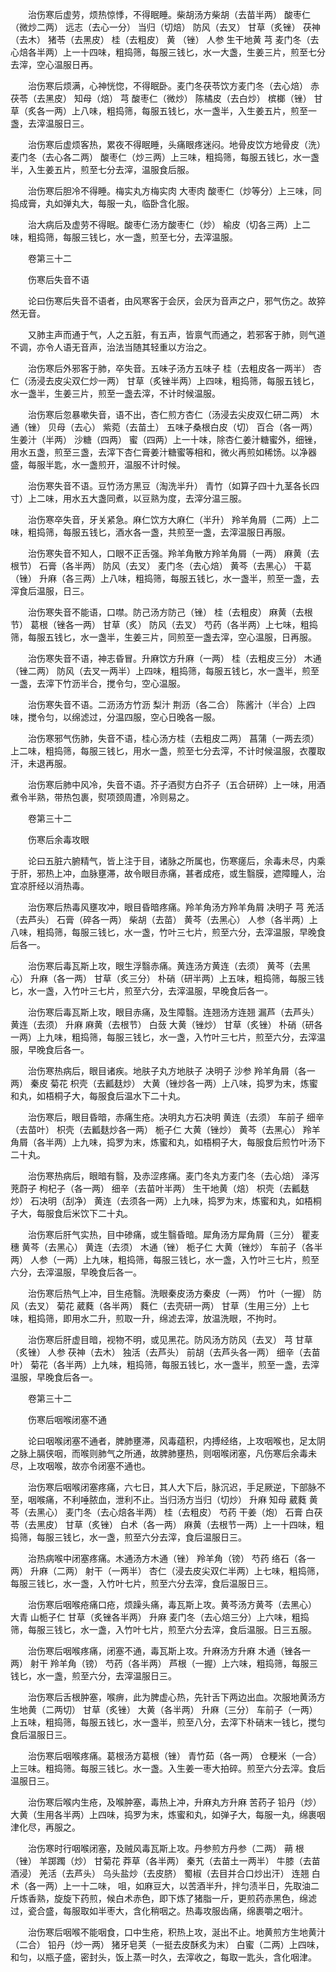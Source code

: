 <!-- { "loadSidebar": true } -->
　　治伤寒后虚劳，烦热惊悸，不得眠睡。柴胡汤方柴胡（去苗半两） 酸枣仁（微炒二两） 远志（去心一分） 当归（切焙） 防风（去叉） 甘草（炙锉） 茯神（去木） 猪苓（去黑皮） 桂（去粗皮） 黄 （锉） 人参 生干地黄 芎 麦门冬（去心焙各半两）上一十四味，粗捣筛，每服三钱匕，水一大盏，生姜三片，煎至七分去滓，空心温服日再。

　　治伤寒后烦满，心神恍惚，不得眠卧。麦门冬茯苓饮方麦门冬（去心焙） 赤茯苓（去黑皮） 知母（焙） 芎 酸枣仁（微炒） 陈橘皮（去白炒） 槟榔（锉） 甘草（炙各一两）上八味，粗捣筛，每服五钱匕，水一盏半，入生姜五片，煎至一盏，去滓温服日三。

　　治伤寒后虚烦客热，累夜不得眠睡，头痛眼疼迷闷。地骨皮饮方地骨皮（洗） 麦门冬（去心各二两） 酸枣仁（炒三两）上三味，粗捣筛，每服五钱匕，水一盏半，入生姜五片，煎至七分去滓，温服食后服。

　　治伤寒后胆冷不得睡。梅实丸方梅实肉 大枣肉 酸枣仁（炒等分）上三味，同捣成膏，丸如弹丸大，每服一丸，临卧含化服。

　　治大病后及虚劳不得眠。酸枣仁汤方酸枣仁（炒） 榆皮（切各三两）上二味，粗捣筛，每服三钱匕，水一盏，煎至七分，去滓温服。

　　卷第三十二

　　伤寒后失音不语

　　论曰伤寒后失音不语者，由风寒客于会厌，会厌为音声之户，邪气伤之。故猝然无音。

　　又肺主声而通于气，人之五脏，有五声，皆禀气而通之，若邪客于肺，则气道不调，亦令人语无音声，治法当随其轻重以方治之。

　　治伤寒后外邪客于肺，卒失音。五味子汤方五味子 桂（去粗皮各一两半） 杏仁（汤浸去皮尖双仁炒一两） 甘草（炙锉半两）上四味，粗捣筛，每服五钱匕，水一盏半，生姜三片，煎至一盏去滓，不计时候温服。

　　治伤寒后忽暴嗽失音，语不出，杏仁煎方杏仁（汤浸去尖皮双仁研二两） 木通（锉） 贝母（去心） 紫菀（去苗土） 五味子桑根白皮（切） 百合（各一两） 生姜汁（半两） 沙糖（四两） 蜜（四两）上一十味，除杏仁姜汁糖蜜外，细锉，用水五盏，煎至三盏，去滓下杏仁膏姜汁糖蜜等相和，微火再煎如稀饧。以净器盛，每服半匙，水一盏煎开，温服不计时候。

　　治伤寒失音不语。豆竹汤方黑豆（淘洗半升） 青竹（如算子四十九茎各长四寸）上二味，用水五大盏同煮，以豆熟为度，去滓分温三服。

　　治伤寒卒失音，牙关紧急。麻仁饮方大麻仁（半升） 羚羊角屑（二两）上二味，粗捣筛，每服五钱匕，酒水各一盏，共煎至一盏，去滓温服日再服。

　　治伤寒失音不知人，口眼不正舌强。羚羊角散方羚羊角屑（一两） 麻黄（去根节） 石膏（各半两） 防风（去叉） 麦门冬（去心焙） 黄芩（去黑心） 干葛（锉） 升麻（各三两）上八味，粗捣筛，每服五钱匕，水一盏半，煎至一盏，去滓食后温服，日三。

　　治伤寒失音不能语，口噤。防己汤方防己（锉） 桂（去粗皮） 麻黄（去根节） 葛根（锉各一两） 甘草（炙） 防风（去叉） 芍药（各半两）上七味，粗捣筛，每服五钱匕，水一盏半，生姜三片，同煎至一盏去滓，空心温服，日再服。

　　治伤寒失音不语，神志昏冒。升麻饮方升麻（一两） 桂（去粗皮三分） 木通（锉二两） 防风（去叉一两半）上四味，粗捣筛，每服五钱匕，水一盏半，煎至一盏，去滓下竹沥半合，搅令匀，空心温服。

　　治伤寒失音不语。二沥汤方竹沥 梨汁 荆沥（各二合） 陈酱汁（半合）上四味，搅令匀，以绵滤过，分温四服，空心日晚各一服。

　　治伤寒邪气伤肺，失音不语，桂心汤方桂（去粗皮二两） 菖蒲（一两去须）上二味，粗捣筛，每服三钱匕，用水一盏，煎至七分去滓，不计时候温服，衣覆取汗，未退再服。

　　治伤寒后肺中风冷，失音不语。芥子酒熨方白芥子（五合研碎）上一味，用酒煮令半熟，带热包裹，熨项颈周遭，冷则易之。

　　卷第三十二

　　伤寒后余毒攻眼

　　论曰五脏六腑精气，皆上注于目，诸脉之所属也，伤寒瘥后，余毒未尽，内乘于肝，邪热上冲，血脉壅滞，故令眼目赤痛，甚者成疮，或生翳膜，遮障瞳人，治宜凉肝经以消热毒。

　　治伤寒后热毒风壅攻冲，眼目昏暗疼痛。羚羊角汤方羚羊角屑 决明子 芎 羌活（去芦头） 石膏（碎各一两） 柴胡（去苗） 黄芩（去黑心） 人参（各半两）上八味，粗捣筛，每服三钱匕，水一盏，竹叶三七片，煎至六分，去滓温服，早晚食后各一。

　　治伤寒后毒瓦斯上攻，眼生浮翳赤痛。黄连汤方黄连（去须） 黄芩（去黑心） 升麻（各一两） 甘草（炙三分） 朴硝（研半两）上五味，粗捣筛，每服三钱匕，水一盏，入竹叶三七片，煎至六分，去滓温服，早晚食后各一。

　　治伤寒后毒瓦斯上攻，眼目赤痛，及生障翳。连翘汤方连翘 漏芦（去芦头） 黄连（去须） 升麻 麻黄（去根节） 白蔹 大黄（锉炒） 甘草（炙锉） 朴硝（研各一两）上九味，粗捣筛，每服三钱匕，水一盏，入竹叶三七片，煎至六分，去滓温服，早晚食后各一。

　　治伤寒热病后，眼目诸疾。地肤子丸方地肤子 决明子 沙参 羚羊角屑（各一两） 秦皮 菊花 枳壳（去瓤麸炒） 大黄（锉炒各一两）上八味，捣罗为末，炼蜜和丸，如梧桐子大，每服食后温水下二十丸。

　　治伤寒后，眼目昏暗，赤痛生疮。决明丸方石决明 黄连（去须） 车前子 细辛（去苗叶） 枳壳（去瓤麸炒各一两） 栀子仁 大黄（锉炒） 黄芩（去黑心） 羚羊角屑（各半两）上九味，捣罗为末，炼蜜和丸，如梧桐子大，每服食后煎竹叶汤下二十丸。

　　治伤寒热病后，眼暗有翳，及赤涩疼痛。麦门冬丸方麦门冬（去心焙） 泽泻 茺蔚子 枸杞子（各一两） 细辛（去苗叶半两） 生干地黄（焙） 枳壳（去瓤麸炒） 石决明（刮净） 黄连（去须各一两）上九味，捣罗为末，炼蜜和丸，如梧桐子大，每服食后米饮下二十丸。

　　治伤寒后肝气实热，目中碜痛，或生翳昏暗。犀角汤方犀角屑（三分） 瞿麦穗 黄芩（去黑心） 黄连（去须） 木通（锉） 栀子仁 大黄（锉炒） 车前子（各半两） 人参（一两）上九味，粗捣筛，每服三钱匕，水一盏，入竹叶三七片，煎至六分，去滓温服，早晚食后各一。

　　治伤寒后热气上冲，目生疮翳。洗眼秦皮汤方秦皮（一两） 竹叶（一握） 防风（去叉） 菊花 葳蕤（各半两） 蕤仁（去壳研一两） 甘草（生用三分）上七味，粗捣筛，即用水二升，煎取一升，绵滤去滓，放温洗眼，不拘时。

　　治伤寒后肝虚目暗，视物不明，或见黑花。防风汤方防风（去叉） 芎 甘草（炙锉） 人参 茯神（去木） 独活（去芦头） 前胡（去芦头各一两） 细辛（去苗叶） 菊花（各半两）上九味，粗捣筛，每服五钱匕，水一盏半，煎至一盏，去滓温服，早晚食后各一。

　　卷第三十二

　　伤寒后咽喉闭塞不通

　　论曰咽喉闭塞不通者，脾肺壅滞，风毒蕴积，内搏经络，上攻咽喉也，足太阴之脉上膈侠咽，而喉则肺气之所通，故脾肺壅热，则咽喉闭塞，凡伤寒后余毒未尽，上攻咽喉，故亦令闭塞不通也。

　　治伤寒后咽喉闭塞疼痛，六七日，其人大下后，脉沉迟，手足厥逆，下部脉不至，咽喉痛，不利唾脓血，泄利不止。当归汤方当归（切炒） 升麻 知母 葳蕤 黄芩（去黑心） 麦门冬（去心焙各半两） 桂（去粗皮） 芍药 干姜（炮） 石膏 白茯苓（去黑皮） 甘草（炙锉） 白术（各一两） 麻黄（去根节一两）上一十四味，粗捣筛，每服三钱匕，水一盏，煎至六分去滓，食后温服日三。

　　治热病喉中闭塞疼痛。木通汤方木通（锉） 羚羊角（镑） 芍药 络石（各一两） 升麻（二两） 射干（一两半） 杏仁（浸去皮尖双仁半两）上七味，粗捣筛，每服三钱匕，水一盏，入竹叶七片，煎至六分去滓，食后温服日三。

　　治伤寒后咽喉疮痛口疮，烦躁头痛，毒瓦斯上攻。黄芩汤方黄芩（去黑心） 大青 山栀子仁 甘草（炙锉各半两） 升麻 麦门冬（去心焙三分）上六味，粗捣筛，每服三钱匕，水一盏，入竹叶七片，煎至六分去滓，食后温服。日三五服。

　　治伤寒后咽喉疼痛，闭塞不通，毒瓦斯上攻。升麻汤方升麻 木通（锉各一两） 射干 羚羊角（镑） 芍药（各半两） 芦根（一握）上六味，粗捣筛，每服三钱匕，水一盏，煎至六分，去滓温服日三。

　　治伤寒后舌根肿塞，喉痹，此为脾虚心热，先针舌下两边出血。次服地黄汤方生地黄（二两切） 甘草（炙锉） 大黄（各半两） 升麻（三分） 车前子（一两）上五味，粗捣筛，每服五钱匕，水一盏半，煎至八分，去滓下朴硝末一钱匕，搅匀食后温服日三。

　　治伤寒后咽喉疼痛。葛根汤方葛根（锉） 青竹茹（各一两） 仓粳米（一合）上三味。粗捣筛。每服三钱匕。水一盏。入生姜一枣大拍碎。煎至六分去滓。食后温服日三。

　　治伤寒后喉内生疮，及喉肿塞，毒热上冲，升麻丸方升麻 苦药子 铅丹（炒） 大黄（生用各半两）上四味，捣罗为末，炼蜜和丸，如弹子大，每服一丸，绵裹咽津化尽，再服之。

　　治伤寒时行咽喉闭塞，及贼风毒瓦斯上攻。丹参煎方丹参（二两） 蒴 根（锉） 羊踯躅（炒） 甘菊花 莽草（各半两） 秦艽（去苗土一两半） 牛膝（去苗酒浸） 羌活（去芦头） 乌头盐炒（去皮脐） 蜀椒（去目并合口炒出汗） 连翘 白术（各一两）上一十二味， 咀，如麻豆大，以苦酒半升，拌匀渍半日，先取油二斤炼香熟，旋旋下药煎，候白术赤色，即下炼了猪脂一斤，更煎药赤黑色，绵滤过，瓷合盛，每服取如半枣大，含化稍咽之。热毒攻服齿痛，绵裹嚼之咽汁。

　　治伤寒后咽喉不能咽食，口中生疮，积热上攻，涎出不止。地黄煎方生地黄汁（二合） 铅丹（炒一两） 猪牙皂荚（一挺去皮酥炙为末） 白蜜（二两）上四味，和匀，以瓶子盛，密封头，饭上蒸一时久，去滓收之，每取一匙头，含化咽津。

